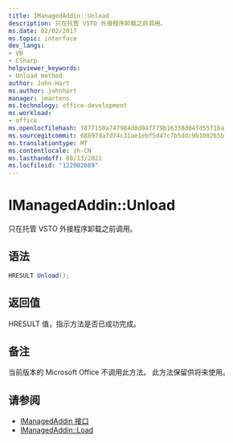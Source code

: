 ```yaml
---
title: IManagedAddin::Unload
description: 只在托管 VSTO 外接程序卸载之前调用。
ms.date: 02/02/2017
ms.topic: interface
dev_langs:
- VB
- CSharp
helpviewer_keywords:
- Unload method
author: John-Hart
ms.author: johnhart
manager: jmartens
ms.technology: office-development
ms.workload:
- office
ms.openlocfilehash: f877150a747984d0d04f779b16338d04fd55f1ba
ms.sourcegitcommit: 68897da7d74c31ae1ebf5d47c7b5ddc9b108265b
ms.translationtype: MT
ms.contentlocale: zh-CN
ms.lasthandoff: 08/13/2021
ms.locfileid: "122082889"
---
```

# <a name="imanagedaddinunload"></a>IManagedAddin::Unload
  只在托管 VSTO 外接程序卸载之前调用。

## <a name="syntax"></a>语法

```csharp
HRESULT Unload();
```

## <a name="return-value"></a>返回值
 HRESULT 值，指示方法是否已成功完成。

## <a name="remarks"></a>备注
 当前版本的 Microsoft Office 不调用此方法。 此方法保留供将来使用。

## <a name="see-also"></a>请参阅
- [IManagedAddin 接口](../vsto/imanagedaddin-interface.md)
- [IManagedAddin::Load](../vsto/imanagedaddin-load.md)
